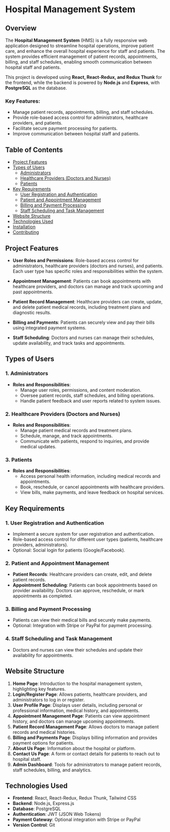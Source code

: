 # Hospital Management System

## Overview

The **Hospital Management System** (HMS) is a fully responsive web application designed to streamline hospital operations, improve patient care, and enhance the overall hospital experience for staff and patients. The system provides efficient management of patient records, appointments, billing, and staff schedules, enabling smooth communication between hospital staff and patients.

This project is developed using **React, React-Redux, and Redux Thunk** for the frontend, while the backend is powered by **Node.js** and **Express**, with **PostgreSQL** as the database.

### Key Features:
- Manage patient records, appointments, billing, and staff schedules.
- Provide role-based access control for administrators, healthcare providers, and patients.
- Facilitate secure payment processing for patients.
- Improve communication between hospital staff and patients.

## Table of Contents
- [Project Features](#project-features)
- [Types of Users](#types-of-users)
  - [Administrators](#administrators)
  - [Healthcare Providers (Doctors and Nurses)](#healthcare-providers)
  - [Patients](#patients)
- [Key Requirements](#key-requirements)
  - [User Registration and Authentication](#user-registration-and-authentication)
  - [Patient and Appointment Management](#patient-and-appointment-management)
  - [Billing and Payment Processing](#billing-and-payment-processing)
  - [Staff Scheduling and Task Management](#staff-scheduling-and-task-management)
- [Website Structure](#website-structure)
- [Technologies Used](#technologies-used)
- [Installation](#installation)
- [Contributing](#contributing)

## Project Features

- **User Roles and Permissions**: Role-based access control for administrators, healthcare providers (doctors and nurses), and patients. Each user type has specific roles and responsibilities within the system.
  
- **Appointment Management**: Patients can book appointments with healthcare providers, and doctors can manage and track upcoming and past appointments.

- **Patient Record Management**: Healthcare providers can create, update, and delete patient medical records, including treatment plans and diagnostic results.

- **Billing and Payments**: Patients can securely view and pay their bills using integrated payment systems.

- **Staff Scheduling**: Doctors and nurses can manage their schedules, update availability, and track tasks and appointments.

## Types of Users

### 1. Administrators
- **Roles and Responsibilities**:
  - Manage user roles, permissions, and content moderation.
  - Oversee patient records, staff schedules, and billing operations.
  - Handle patient feedback and user reports related to system issues.

### 2. Healthcare Providers (Doctors and Nurses)
- **Roles and Responsibilities**:
  - Manage patient medical records and treatment plans.
  - Schedule, manage, and track appointments.
  - Communicate with patients, respond to inquiries, and provide medical updates.

### 3. Patients
- **Roles and Responsibilities**:
  - Access personal health information, including medical records and appointments.
  - Book, reschedule, or cancel appointments with healthcare providers.
  - View bills, make payments, and leave feedback on hospital services.

## Key Requirements

### 1. User Registration and Authentication
- Implement a secure system for user registration and authentication.
- Role-based access control for different user types (patients, healthcare providers, administrators).
- Optional: Social login for patients (Google/Facebook).

### 2. Patient and Appointment Management
- **Patient Records**: Healthcare providers can create, edit, and delete patient records.
- **Appointment Scheduling**: Patients can book appointments based on provider availability. Doctors can approve, reschedule, or mark appointments as completed.
  
### 3. Billing and Payment Processing
- Patients can view their medical bills and securely make payments.
- Optional: Integration with Stripe or PayPal for payment processing.

### 4. Staff Scheduling and Task Management
- Doctors and nurses can view their schedules and update their availability for appointments.

## Website Structure

1. **Home Page**: Introduction to the hospital management system, highlighting key features.
2. **Login/Register Page**: Allows patients, healthcare providers, and administrators to log in or register.
3. **User Profile Page**: Displays user details, including personal or professional information, medical history, and appointments.
4. **Appointment Management Page**: Patients can view appointment history, and doctors can manage upcoming appointments.
5. **Patient Record Management Page**: Allows doctors to manage patient records and medical histories.
6. **Billing and Payments Page**: Displays billing information and provides payment options for patients.
7. **About Us Page**: Information about the hospital or platform.
8. **Contact Us Page**: A form or contact details for patients to reach out to hospital staff.
9. **Admin Dashboard**: Tools for administrators to manage patient records, staff schedules, billing, and analytics.

## Technologies Used
- **Frontend**: React, React-Redux, Redux Thunk, Tailwind CSS
- **Backend**: Node.js, Express.js
- **Database**: PostgreSQL
- **Authentication**: JWT (JSON Web Tokens)
- **Payment Gateway**: Optional integration with Stripe or PayPal
- **Version Control**: Git
